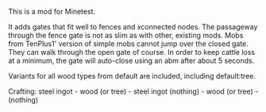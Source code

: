 This is a mod for Minetest.

It adds gates that fit well to fences and xconnected nodes.
The passageway through the fence gate is not as slim as with other, existing
mods. Mobs from TenPlus1' version of simple mobs cannot jump over the
closed gate. They can walk through the open gate of course. In order to
keep cattle loss at a minimum, the gate will auto-close using an abm after
about 5 seconds.

Variants for all wood types from default are included, including default:tree.

Crafting:
          steel ingot - wood (or tree) - steel ingot
          (nothing)   - wood (or tree) - (nothing)
